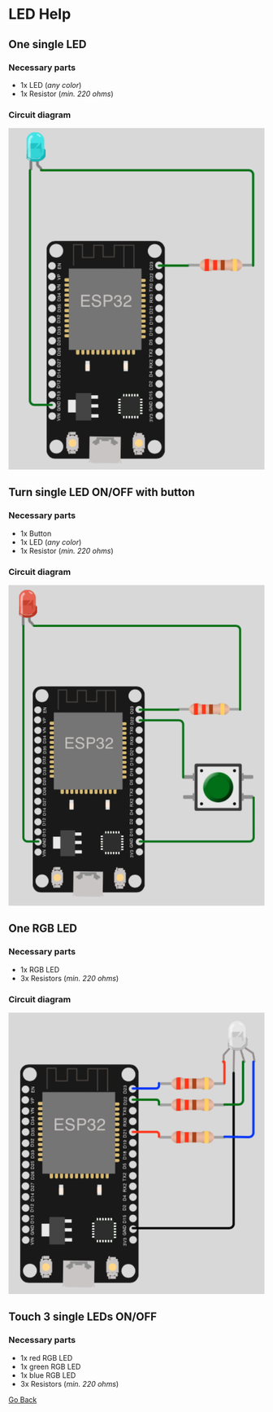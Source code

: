 # LED Help

## One single LED

### Necessary parts

- 1x LED (_any color_)
- 1x Resistor (_min. 220 ohms_)

### Circuit diagram

![circuit_diagram_single_led.png](../../images/help/circuit_diagram_single_led.png)

## Turn single LED ON/OFF with button

### Necessary parts

- 1x Button
- 1x LED (_any color_)
- 1x Resistor (_min. 220 ohms_)

### Circuit diagram

![circuit_diagram_single_led_btn.png](../../images/help/circuit_diagram_single_led_btn.png)

## One RGB LED

### Necessary parts

- 1x RGB LED
- 3x Resistors (_min. 220 ohms_)

### Circuit diagram

![circuit_diagram_single_led.png](../../images/help/circuit_diagram_rgb_led.png)

## Touch 3 single LEDs ON/OFF

### Necessary parts

- 1x red RGB LED
- 1x green RGB LED
- 1x blue RGB LED
- 3x Resistors (_min. 220 ohms_)

[Go Back](https://github.com/Lupin3000/ESP)
